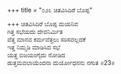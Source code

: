 +++
title = "೦೨೩ ಚಿತವಿಸಿದಿರೆ ಬೊಪ್ಪ"

+++
ಚಿತವಿಸಿದಿರೆ ಬೊಪ್ಪ ಮಯನಿವ   
ಗಿತ್ತ ಸಭೆಯದು ದೇವನಿರ್ಮಿತ  
ವೆತ್ತ ಮಾನವ ಕರ್ಮವೆತ್ತಲು ಸರಿಸವಲ್ಲದಕೆ  
ಇತ್ತ ನಿಮ್ಮಡಿ ಮಾಡಿಸಿದ ಸಭೆ  
ಯತ್ತ ಬಿಜಯಂಗೈದು ನೋಡಿದ  
ಡುತ್ತಮವಲಾಯೆಂದನಾ ದುರ್ಯೋಧನನು ನಗುತ     ॥23॥